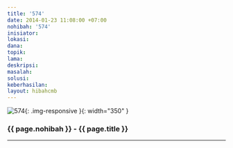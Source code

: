 ```yaml
---
title: '574'
date: 2014-01-23 11:08:00 +07:00
nohibah: '574'
inisiator:
lokasi:
dana:
topik:
lama:
deskripsi:
masalah:
solusi:
keberhasilan:
layout: hibahcmb
---
```


![574](/static/img/hibahcmb/574.png){: .img-responsive }{: width="350" }

### {{ page.nohibah }} - {{ page.title }}

---
